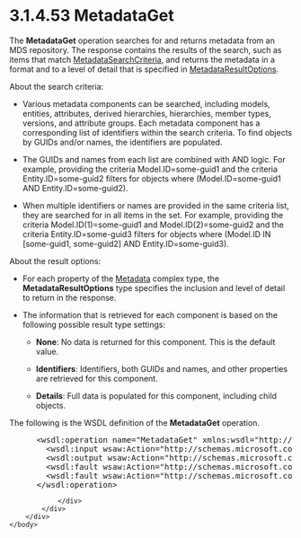 <html dir="LTR" xmlns:mshelp="http://msdn.microsoft.com/mshelp" xmlns:ddue="http://ddue.schemas.microsoft.com/authoring/2003/5" xmlns:xlink="http://www.w3.org/1999/xlink" xmlns:tool="http://www.microsoft.com/tooltip">
    <head>
        <meta http-equiv="Content-Type" content="text/html; CHARSET=utf-8"></meta>
        <meta name="save" content="history"></meta>
        <title>3.1.4.53 MetadataGet</title>
        <xml>
            <mshelp:toctitle title="3.1.4.53 MetadataGet"></mshelp:toctitle>
            <mshelp:rltitle title="[MS-SSMDSWS-15]: MetadataGet"></mshelp:rltitle>
            <mshelp:keyword index="A" term="ee159c57-b46e-4aa1-a1b5-49adb7e5a770"></mshelp:keyword>
            <mshelp:attr name="DCSext.ContentType" value="open specification"></mshelp:attr>
            <mshelp:attr name="AssetID" value="ee159c57-b46e-4aa1-a1b5-49adb7e5a770"></mshelp:attr>
            <mshelp:attr name="TopicType" value="kbRef"></mshelp:attr>
            <mshelp:attr name="DCSext.Title" value="[MS-SSMDSWS-15]: MetadataGet" />
        </xml>
    </head>
    <body>
        <div id="header">
            <h1 class="heading">3.1.4.53 MetadataGet</h1>
        </div>
        <div id="mainSection">
            <div id="mainBody">
                <div id="allHistory" class="saveHistory"></div>
                <div id="sectionSection0" class="section" name="collapseableSection">
                    

<p>The <b>MetadataGet</b> operation searches for and returns
metadata from an MDS repository. The response contains the results of the
search, such as items that match <a href="4160ce47-fa60-43b7-997f-7eac843accf3.htm">MetadataSearchCriteria</a>,
and returns the metadata in a format and to a level of detail that is specified
in <a href="836353f9-6f83-4d0d-af69-eacfeaa54ae7.htm">MetadataResultOptions</a>.</p>

<p>About the search criteria:</p>

<ul><li><p><span><span> 
</span></span>Various metadata components can be searched, including models,
entities, attributes, derived hierarchies, hierarchies, member types, versions,
and attribute groups. Each metadata component has a corresponding list of
identifiers within the search criteria. To find objects by GUIDs and/or names,
the identifiers are populated.</p>

</li><li><p><span><span> 
</span></span>The GUIDs and names from each list are combined with AND logic.
For example, providing the criteria Model.ID=some-guid1 and the criteria
Entity.ID=some-guid2 filters for objects where (Model.ID=some-guid1 AND
Entity.ID=some-guid2).</p>

</li><li><p><span><span> 
</span></span>When multiple identifiers or names are provided in the same
criteria list, they are searched for in all items in the set. For example,
providing the criteria Model.ID(1)=some-guid1 and Model.ID(2)=some-guid2 and
the criteria Entity.ID=some-guid3 filters for objects where (Model.ID IN
[some-guid1, some-guid2] AND Entity.ID=some-guid3).</p>

</li></ul><p>About the result options:</p>

<ul><li><p><span><span> 
</span></span>For each property of the <a href="5c7b8c5e-8af0-4fba-9844-a138a9047217.htm">Metadata</a> complex type, the
<b>MetadataResultOptions</b> type specifies the inclusion and level of detail
to return in the response.</p>

</li><li><p><span><span> 
</span></span>The information that is retrieved for each component is based on
the following possible result type settings:</p>

<ul><li><p><span><span>  </span></span><b>None</b>:
No data is returned for this component. This is the default value.</p>

</li><li><p><span><span>  </span></span><b>Identifiers</b>:
Identifiers, both GUIDs and names, and other properties are retrieved for this
component.</p>

</li><li><p><span><span>  </span></span><b>Details</b>:
Full data is populated for this component, including child objects.</p>

</li></ul></li></ul><p>The following is the WSDL definition of the <b>MetadataGet</b>
operation.</p>

<dl>
<dd>
<div><pre> &lt;wsdl:operation name=&quot;MetadataGet&quot; xmlns:wsdl=&quot;http://schemas.xmlsoap.org/wsdl/&quot;&gt;
   &lt;wsdl:input wsaw:Action=&quot;http://schemas.microsoft.com/sqlserver/masterdataservices/2009/09/IService/MetadataGet&quot; name=&quot;MetadataGetRequest&quot; message=&quot;tns:MetadataGetRequest&quot; xmlns:wsaw=&quot;http://www.w3.org/2006/05/addressing/wsdl&quot; /&gt;
   &lt;wsdl:output wsaw:Action=&quot;http://schemas.microsoft.com/sqlserver/masterdataservices/2009/09/IService/MetadataGetResponse&quot; name=&quot;MetadataGetResponse&quot; message=&quot;tns:MetadataGetResponse&quot; xmlns:wsaw=&quot;http://www.w3.org/2006/05/addressing/wsdl&quot; /&gt;
   &lt;wsdl:fault wsaw:Action=&quot;http://schemas.microsoft.com/sqlserver/masterdataservices/2009/09/IService/MetadataGetEditionExpiredMessageFault&quot; name=&quot;EditionExpiredMessageFault&quot; message=&quot;tns:IService_MetadataGet_EditionExpiredMessageFault_FaultMessage&quot; xmlns:wsaw=&quot;http://www.w3.org/2006/05/addressing/wsdl&quot; /&gt;
   &lt;wsdl:fault wsaw:Action=&quot;http://schemas.microsoft.com/sqlserver/masterdataservices/2009/09/IService/MetadataGetSkuNotSupportedMessageFault&quot; name=&quot;SkuNotSupportedMessageFault&quot; message=&quot;tns:IService_MetadataGet_SkuNotSupportedMessageFault_FaultMessage&quot; xmlns:wsaw=&quot;http://www.w3.org/2006/05/addressing/wsdl&quot; /&gt;
 &lt;/wsdl:operation&gt;
</pre></div>
</dd></dl>


                </div>
            </div>
        </div>
    </body>
</html>